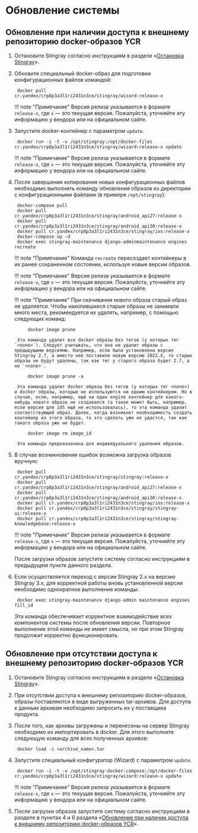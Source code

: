 # Обновление системы

## Обновление при наличии доступа к внешнему репозиторию docker-образов YCR

1. Остановите Stingray согласно инструкциям в разделе «[Остановка Stingray](./ostanovka_stingray.md)». 
2. Обновите специальный docker-образ для подготовки конфигурационных файлов командой:

        docker pull cr.yandex/crp8p3a3l1ri2431n3ce/stingray/wizard:release-x

    !!! note "Примечание"
        Версия релиза указывается в формате `release-x`, где `x` — это текущая версия. Пожалуйста, уточняйте эту информацию у вендора или на официальном сайте.

3. Запустите docker-контейнер с параметром `update`.

        docker run -i -t -v /opt/stingray:/opt/docker-files cr.yandex/crp8p3a3l1ri2431n3ce/stingray/wizard:release-x update

    !!! note "Примечание"
        Версия релиза указывается в формате `release-x`, где `x` — это текущая версия. Пожалуйста, уточняйте эту информацию у вендора или на официальном сайте.

4. После завершения копирования новых конфигурационных файлов необходимо выполнить команду обновления образов из директории с конфигурационными файлами (в примере `/opt/stingray`):

        docker-compose pull
        docker pull cr.yandex/crp8p3a3l1ri2431n3ce/stingray/android_api27:release-x
        docker pull cr.yandex/crp8p3a3l1ri2431n3ce/stingray/android_api30:release-x
        docker pull cr.yandex/crp8p3a3l1ri2431n3ce/stingray/ios:release-x
        docker-compose up -d
        docker exec stingray-maintenance django-adminmaintenance engines recreate

    !!! note "Примечание"
        Команда `recreate` пересоздает контейнеры в их ранее сохраненном состоянии, используя новые версии образов.

    !!! note "Примечание"
        Версия релиза указывается в формате `release-x`, где `x` — это текущая версия. Пожалуйста, уточняйте эту информацию у вендора или на официальном сайте.

    !!! note "Примечание"
        При скачивании нового образа старый образ не удаляется. Чтобы накопившиеся старые образы не занимали много места, рекомендуется их удалять, например, с помощью следующих команд:

            docker image prune

        Эта команда удалит все docker образы без тегов (у которых тег `<none>`). Следует учитывать, что она не удалит образы с предыдущими версиями. Например, если была установлена версия Stingray 2.7, а вместо нее поставили новую версию 2022.X, то старые образы не будут удалены, так как тег у старого образа будет 2.7, а не `<none>`.

            docker image prune -a

        Эта команда удалит docker образы без тегов (у которых тег <none>) и docker образы, которые не используются ни одним контейнером. Но в случае, если, например, ещё ни один engine контейнер для какого-нибудь нового образа не создавался (а такое может быть, например, если версия для iOS ещё не использовалась), то эта команда удалит соответствующий образ. Далее, когда возникнет необходимость создать контейнер из этого образа, то это сделать уже не удастся, так как такого образа уже не будет.

            docker image rm image_id

        Эта команда предназначена для индивидуального удаления образов.

5. В случае возникновения ошибок возможна загрузка образов вручную:

        docker pull cr.yandex/crp8p3a3l1ri2431n3ce/stingray/stingray:release-x
        docker pull cr.yandex/crp8p3a3l1ri2431n3ce/stingray/android_api27:release-x
        docker pull cr.yandex/crp8p3a3l1ri2431n3ce/stingray/android_api30:release-x
        docker pull cr.yandex/crp8p3a3l1ri2431n3ce/stingray/ios:release-x
        docker pull cr.yandex/crp8p3a3l1ri2431n3ce/stingray/stingray-ui:release-x
        docker pull cr.yandex/crp8p3a3l1ri2431n3ce/stingray/stingray-knowledgebase:release-x

    !!! note "Примечание"
        Версия релиза указывается в формате `release-x`, где `x` — это текущая версия. Пожалуйста, уточняйте эту информацию у вендора или на официальном сайте.

    После загрузки образов запустите систему согласно инструкциям в предыдущем пункте данного раздела.

6. Если осуществляется переход с версии Stingray 2.х на версию Stingray 3.х, для корректной работы вновь установленной версии необходимо однократное выполнение команды:

        docker exec stingray-maintenance django-admin maintenance engines fill_id

    Эта команда обеспечивает корректное взаимодействие всех компонентов системы после обновления версии. Повторное выполнение этой команды не имеет смысла, но при этом Stingray продолжит корректно функционировать.

## Обновление при отсутствии доступа к внешнему репозиторию docker-образов YCR

1. Остановите Stingray согласно инструкциям в разделе «[Остановка Stingray](./ostanovka_stingray.md)».

2. При отсутствии доступа к внешнему репозиторию docker-образов, образы поставляются в виде выгруженных tar-архивов. Для доступа к данным архивам необходимо запросить их у поставщика продукта.

3. После того, как архивы загружены и перенесены на сервер Stingray необходимо их импортировать в docker. Для этого выполните следующую команду для всех полученных архивов:

        docker load -i <archive_name>.tar

4. Запустите специальный конфигуратор (Wizard) с параметром `update`.

        docker run -i -t -v /opt/stingray-docker-compose:/opt/docker-files cr.yandex/crp8p3a3l1ri2431n3ce/stingray/wizard:release-x update

    !!! note "Примечание"
        Версия релиза указывается в формате `release-x`, где `x` — это текущая версия. Пожалуйста, уточняйте эту информацию у вендора или на официальном сайте.

5. После загрузки образов запустите систему согласно инструкциям в разделе в пунктах 4 и 6 раздела «[Обновление при наличии доступа к внешнему репозиторию docker-образов YCR](../obnovlenie_sistemy/#docker-gcp)».